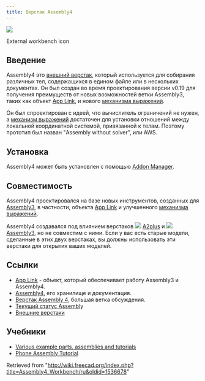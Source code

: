 ```yaml
---
title: Верстак Assembly4
---
```

![](/images/Assembly4_workbench_icon.svg)

External workbench icon

## Введение

Assembly4 это [внешний верстак](/External_workbenches/ru "External workbenches/ru"), который используется для собирания различных тел, содержащихся в едином файле или в нескольких документах. Он был создан во время проектирования версии v0.19 для получения преимуществ от новых возможностей ветки Assembly3, таких как объект [App Link](/App_Link/ru "App Link/ru"), и нового [механизма выражений](/Expressions/ru "Expressions/ru").

Он был спроектирован с идеей, что вычислитель ограничений не нужен, а [механизм выражений](/Expressions/ru "Expressions/ru") достаточен для установки отношений между локальной координатной системой, привязанной к телам. Поэтому прототип был назван "Assembly without solver", или AWS.

## Установка

Assembly4 может быть установлен с помощью [Addon Manager](/Std_AddonMgr/ru "Std AddonMgr/ru").

## Совместимость

Assembly4 проектировался на базе новых инструментов, созданных для [Assembly3](/Assembly3_Workbench/ru "Assembly3 Workbench/ru"), в частности, объекта [App Link](/App_Link/ru "App Link/ru") и улучшенного [механизма выражений](/Expressions/ru "Expressions/ru").

Assembly4 создавался под влиянием верстаков ![](/images/A2p_workbench.svg) [A2plus](/A2plus_Workbench/ru "A2plus Workbench/ru") и ![](/images/Assembly3_workbench_icon.svg)[Assembly3](/Assembly3_Workbench/ru "Assembly3 Workbench/ru"), но не совместим с ними. Если у вас есть старые модели, сделанные в этих двух верстаках, вы должны использовать эти верстаки для открытия ваших моделей.

## Ссылки

* [App Link](/App_Link/ru "App Link/ru") - объект, который обеспечивает работу Assembly3 и Assembly4.
* [Assembly4](https://github.com/Zolko-123/FreeCAD_Assembly4), его хранилище и документация.
* [Верстак Assembly 4](https://forum.freecadweb.org/viewtopic.php?f=20&t=34806), большая ветка обсуждения.
* [Текущий статус Assembly](https://forum.freecadweb.org/viewtopic.php?f=20&t=34583)
* [Внешние верстаки](/External_workbenches/ru "External workbenches/ru")

## Учебники

* [Various example parts, assemblies and tutorials](https://github.com/Zolko-123/FreeCAD_Examples)
* [Phone Assembly Tutorial](https://github.com/thermalling/FreeCADAsm4_TutorialSubassembly/)

Retrieved from "<http://wiki.freecad.org/index.php?title=Assembly4_Workbench/ru&oldid=1536678>"